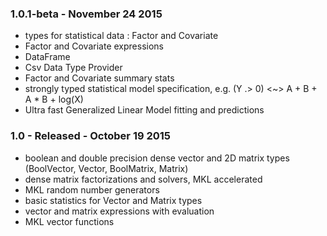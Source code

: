 ### 1.0.1-beta - November 24 2015
* types for statistical data : Factor and Covariate
* Factor and Covariate expressions
* DataFrame
* Csv Data Type Provider
* Factor and Covariate summary stats
* strongly typed statistical model specification, e.g. (Y .> 0) <~> A + B + A * B + log(X)
* Ultra fast Generalized Linear Model fitting and predictions

### 1.0 - Released - October 19 2015
* boolean and double precision dense vector and 2D matrix types (BoolVector, Vector, BoolMatrix, Matrix)
* dense matrix factorizations and solvers, MKL accelerated
* MKL random number generators
* basic statistics for Vector and Matrix types
* vector and matrix expressions with evaluation
* MKL vector functions



